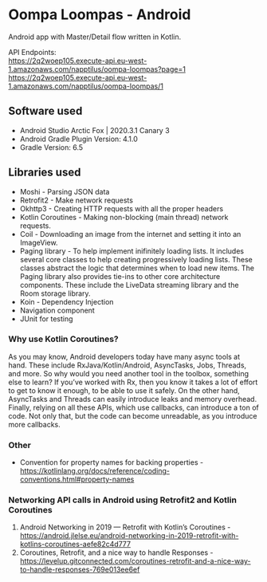 # Oompa Loompas - Android

Android app with Master/Detail flow written in Kotlin.

API Endpoints:  
https://2q2woep105.execute-api.eu-west-1.amazonaws.com/napptilus/oompa-loompas?page=1  
https://2q2woep105.execute-api.eu-west-1.amazonaws.com/napptilus/oompa-loompas/1


## Software used
- Android Studio Arctic Fox | 2020.3.1 Canary 3
- Android Gradle Plugin Version: 4.1.0
- Gradle Version: 6.5

## Libraries used
- Moshi - Parsing JSON data
- Retrofit2 - Make network requests
- Okhttp3 - Creating HTTP requests with all the proper headers
- Kotlin Coroutines - Making non-blocking (main thread) network requests.
- Coil - Downloading an image from the internet and setting it into an ImageView.
- Paging library - To help implement inifinitely loading lists. It includes several core classes to help creating progressively loading lists. These classes abstract the logic that determines when to load new items. The Paging library also provides tie-ins to other core architecture components. These include the LiveData streaming library and the Room storage library.
- Koin - Dependency Injection
- Navigation component
- JUnit for testing

### Why use Kotlin Coroutines?
As you may know, Android developers today have many async tools at hand. These include RxJava/Kotlin/Android, AsyncTasks, Jobs, Threads, and more. So why would you need another tool in the toolbox, something else to learn?
If you’ve worked with Rx, then you know it takes a lot of effort to get to know it enough, to be able to use it safely. On the other hand, AsyncTasks and Threads can easily introduce leaks and memory overhead. Finally, relying on all these APIs, which use callbacks, can introduce a ton of code. Not only that, but the code can become unreadable, as you introduce more callbacks.

### Other
- Convention for property names for backing properties - https://kotlinlang.org/docs/reference/coding-conventions.html#property-names

### Networking API calls in Android using Retrofit2 and Kotlin Coroutines
1. Android Networking in 2019 — Retrofit with Kotlin’s Coroutines - https://android.jlelse.eu/android-networking-in-2019-retrofit-with-kotlins-coroutines-aefe82c4d777
2. Coroutines, Retrofit, and a nice way to handle Responses - https://levelup.gitconnected.com/coroutines-retrofit-and-a-nice-way-to-handle-responses-769e013ee6ef
